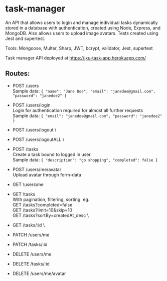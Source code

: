 # task-manager

An API that allows users to login and manage individual tasks dynamically stored in a database with authentication, created using Node, Express, and MongoDB.
Also allows users to upload image avatars.
Tests created using Jest and supertest.

Tools: Mongoose, Multer, Sharp, JWT, bcrypt, validator, Jest, supertest

Task manager API deployed at https://jxu-task-app.herokuapp.com/

## Routes:

* POST /users \
  Sample data: ``` {
    "name": "Jane Doe",
    "email": "janedoe@gmail.com",
    "password": "janedoe2"
  } ```

* POST /users/login \
  Login for authentication required for almost all further requests \
  Sample data: ``` {
    "email": "janedoe@gmail.com",
    "password": "janedoe2"
   } ```

* POST /users/logout \
* POST /users/logoutALL \
* POST /tasks \
  Create a task bound to logged in user. \
  Sample data: ```{
    "description": "go shopping",
    "completed": false
  }```
* POST /users/me/avatar \
  Upload avatar through form-data
* GET \users\me
* GET \tasks \
  With pagination, filtering, sorting. eg. \
  GET /tasks?completed=false \
  GET /tasks?limit=10&skip=10 \
  GET /tasks?sortBy=createdAt_desc \
* GET /tasks/:id \
* PATCH /users/me
* PATCH /tasks/:id
* DELETE /users/me
* DELETE /tasks/:id
* DELETE /users/me/avatar
